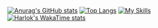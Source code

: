 [![Anurag's GitHub stats](https://github-readme-stats.vercel.app/api?username=MinoruSekine&show_icons=true)](https://github.com/anuraghazra/github-readme-stats)
[![Top Langs](https://github-readme-stats.vercel.app/api/top-langs/?username=MinoruSekine&layout=compact&langs_count=8)](https://github.com/anuraghazra/github-readme-stats)
[![My Skills](https://skillicons.dev/icons?i=bash,bsd,cpp,docker,emacs,githubactions,js,linux,md,powershell,py,regex,ts,windows)](https://skillicons.dev)
[![Harlok's WakaTime stats](https://github-readme-stats.vercel.app/api/wakatime?username=MinoruSekine)](https://github.com/anuraghazra/github-readme-stats)
